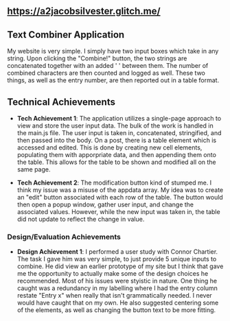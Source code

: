 https://a2jacobsilvester.glitch.me/ 
---

## Text Combiner Application
My website is very simple. I simply have two input boxes which take in any string. Upon clicking the "Combine!" button, the two strings are concatenated together with an added ' ' between them. The number of combined characters are then counted and logged as well. These two things, as well as the entry number, are then reported out in a table format.

## Technical Achievements
- **Tech Achievement 1**: 
The application utilizes a single-page approach to view and store the user input data. The bulk of the work is handled in the main.js file. The user input is taken in, concatenated, stringified, and then passed into the body. On a post, there is a table element which is accessed and edited. This is done by creating new cell elements, populating them with apporpriate data, and then appending them onto the table. This allows for the table to be shown and modified all on the same page.

- **Tech Achievement 2**: 
The modification button kind of stumped me. I think my issue was a misuse of the appdata array. My idea was to create an "edit" button associated with each row of the table. The button would then open a popup window, gather user input, and change the associated values. However, while the new input was taken in, the table did not update to reflect the change in value.

### Design/Evaluation Achievements
- **Design Achievement 1**:
I performed a user study with Connor Chartier. The task I gave him was very simple, to just provide 5 unique inputs to combine. He did view an earlier prototype of my site but I think that gave me the opportunity to actually make some of the design choices he recommended. Most of his issues were styistic in nature. One thing he caught was a redundancy in my labelling where I had the entry column restate "Entry x" when really that isn't grammatically needed. I never would have caught that on my own. He also suggested centering some of the elements, as well as changing the button text to be more fitting.


